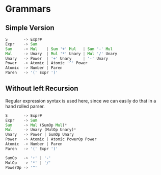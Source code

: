 # Grammars

## Simple Version

```rust
S       -> Expr#
Expr    -> Sum
Sum     -> Mul    | Sum '+' Mul   | Sum '-' Mul
Mul     -> Unary  | Mul '*' Unary | Mul '/' Unary
Unary   -> Power  | '+' Unary     | '-' Unary
Power   -> Atomic | Atomic '^' Power
Atomic  -> Number | Paren
Paren   -> '(' Expr ')'
```

## Without left Recursion

Regular expression syntax is used here, since we can easily do that in a hand rolled parser.

```rust
S       -> Expr#
Expr    -> Sum
Sum     -> Mul (SumOp Mul)*
Mul     -> Unary (MulOp Unary)*
Unary   -> Power | SumOp Unary
Power   -> Atomic | Atomic PowerOp Power
Atomic  -> Number | Paren
Paren   -> '(' Expr ')'

SumOp   -> '+' | '-'
MulOp   -> '*' | '/'
PowerOp -> '^'
```
